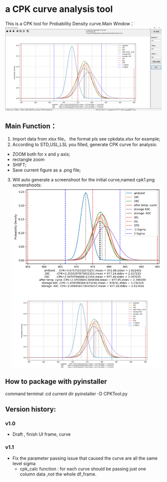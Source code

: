 # a CPK curve analysis tool
This is a CPK tool for Probability Density curve.Main Window：
![Main UI:](https://github.com/cyber211/CPKTool/blob/master/MAINUI.png)

## Main Function：
1. Import data from xlsx file， the format pls see cpkdata.xlsx for example;
2. According to STD,USL,LSL you filled, generate CPK curve for analysis:
  - ZOOM both for x and y axis;
  - rectangle zoom
  - SHIFT;
  - Save current figure as a .png file;
  
3. Will auto generate a screenshoot for the initial curve,named cpk1.png
screenshoots:
![Auto Generated picture:](https://github.com/cyber211/CPKTool/blob/master/cpk1.png)
![Save as picture:](https://github.com/cyber211/CPKTool/blob/master/image.png)

##  How to package with pyinstaller

command terminal :cd current dir
pyinstaller -D CPKTool.py


## Version history:
### v1.0
- Draft , finish UI frame, curve 

### v1.1
 - Fix the parameter passing issue that caused the curve are all the same level sigma
   - cpk_calc function : for each curve should be passing just one column data ,not the whole df_frame.